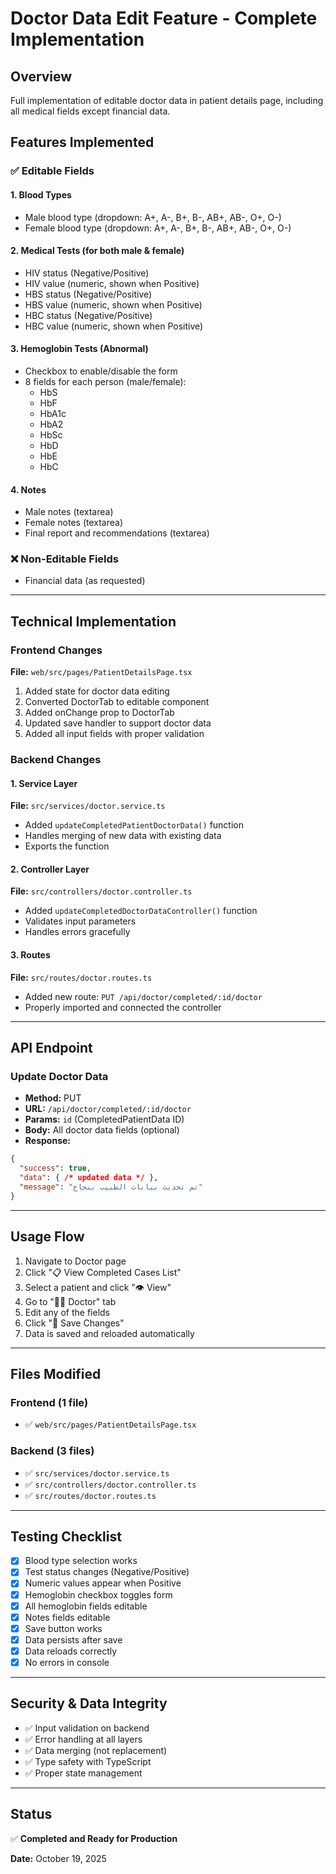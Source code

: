 # Doctor Data Edit Feature - Complete Implementation

## Overview
Full implementation of editable doctor data in patient details page, including all medical fields except financial data.

## Features Implemented

### ✅ Editable Fields

#### 1. Blood Types
- Male blood type (dropdown: A+, A-, B+, B-, AB+, AB-, O+, O-)
- Female blood type (dropdown: A+, A-, B+, B-, AB+, AB-, O+, O-)

#### 2. Medical Tests (for both male & female)
- HIV status (Negative/Positive)
- HIV value (numeric, shown when Positive)
- HBS status (Negative/Positive)
- HBS value (numeric, shown when Positive)
- HBC status (Negative/Positive)
- HBC value (numeric, shown when Positive)

#### 3. Hemoglobin Tests (Abnormal)
- Checkbox to enable/disable the form
- 8 fields for each person (male/female):
  - HbS
  - HbF
  - HbA1c
  - HbA2
  - HbSc
  - HbD
  - HbE
  - HbC

#### 4. Notes
- Male notes (textarea)
- Female notes (textarea)
- Final report and recommendations (textarea)

### ❌ Non-Editable Fields
- Financial data (as requested)

---

## Technical Implementation

### Frontend Changes
**File:** `web/src/pages/PatientDetailsPage.tsx`

1. Added state for doctor data editing
2. Converted DoctorTab to editable component
3. Added onChange prop to DoctorTab
4. Updated save handler to support doctor data
5. Added all input fields with proper validation

### Backend Changes

#### 1. Service Layer
**File:** `src/services/doctor.service.ts`
- Added `updateCompletedPatientDoctorData()` function
- Handles merging of new data with existing data
- Exports the function

#### 2. Controller Layer
**File:** `src/controllers/doctor.controller.ts`
- Added `updateCompletedDoctorDataController()` function
- Validates input parameters
- Handles errors gracefully

#### 3. Routes
**File:** `src/routes/doctor.routes.ts`
- Added new route: `PUT /api/doctor/completed/:id/doctor`
- Properly imported and connected the controller

---

## API Endpoint

### Update Doctor Data
- **Method:** PUT
- **URL:** `/api/doctor/completed/:id/doctor`
- **Params:** `id` (CompletedPatientData ID)
- **Body:** All doctor data fields (optional)
- **Response:**
```json
{
  "success": true,
  "data": { /* updated data */ },
  "message": "تم تحديث بيانات الطبيب بنجاح"
}
```

---

## Usage Flow

1. Navigate to Doctor page
2. Click "📋 View Completed Cases List"
3. Select a patient and click "👁️ View"
4. Go to "👩‍⚕️ Doctor" tab
5. Edit any of the fields
6. Click "💾 Save Changes"
7. Data is saved and reloaded automatically

---

## Files Modified

### Frontend (1 file)
- ✅ `web/src/pages/PatientDetailsPage.tsx`

### Backend (3 files)
- ✅ `src/services/doctor.service.ts`
- ✅ `src/controllers/doctor.controller.ts`
- ✅ `src/routes/doctor.routes.ts`

---

## Testing Checklist

- [x] Blood type selection works
- [x] Test status changes (Negative/Positive)
- [x] Numeric values appear when Positive
- [x] Hemoglobin checkbox toggles form
- [x] All hemoglobin fields editable
- [x] Notes fields editable
- [x] Save button works
- [x] Data persists after save
- [x] Data reloads correctly
- [x] No errors in console

---

## Security & Data Integrity

- ✅ Input validation on backend
- ✅ Error handling at all layers
- ✅ Data merging (not replacement)
- ✅ Type safety with TypeScript
- ✅ Proper state management

---

## Status
✅ **Completed and Ready for Production**

**Date:** October 19, 2025

